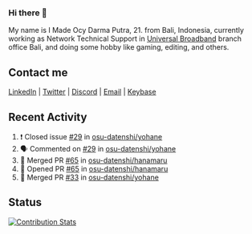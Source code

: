 ### Hi there 👋

My name is I Made Ocy Darma Putra, 21. from Bali, Indonesia, currently working as Network Technical Support in [Universal Broadband](https://universal.net.id) branch office Bali, and doing some hobby like gaming, editing, and others.

## Contact me

[LinkedIn](https://linkedin.com/in/troke) | [Twitter](https://twitter.com/darma_ochi) | [Discord](https://link.troke.id/discord) | <a href="mailto:ochi@troke.id">Email</a> | [Keybase](https://keybase.io/troke)

## Recent Activity

<!--START_SECTION:activity-->
1. ❗️ Closed issue [#29](https://github.com/osu-datenshi/yohane/issues/29) in [osu-datenshi/yohane](https://github.com/osu-datenshi/yohane)
2. 🗣 Commented on [#29](https://github.com/osu-datenshi/yohane/issues/29) in [osu-datenshi/yohane](https://github.com/osu-datenshi/yohane)
3. 🎉 Merged PR [#65](https://github.com/osu-datenshi/hanamaru/pull/65) in [osu-datenshi/hanamaru](https://github.com/osu-datenshi/hanamaru)
4. 💪 Opened PR [#65](https://github.com/osu-datenshi/hanamaru/pull/65) in [osu-datenshi/hanamaru](https://github.com/osu-datenshi/hanamaru)
5. 🎉 Merged PR [#33](https://github.com/osu-datenshi/yohane/pull/33) in [osu-datenshi/yohane](https://github.com/osu-datenshi/yohane)
<!--END_SECTION:activity-->

## Status

[![Contribution Stats](https://github-contribution-stats.vercel.app/api/?username=troke12)](https://github.com/LordDashMe/github-contribution-stats/)
